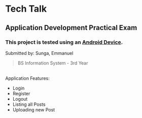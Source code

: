 # Tech Talk
## Application Development Practical Exam
### This project is tested using an <u>Android Device</u>.

Submitted by: Sunga, Emmanuel
>BS Information System - 3rd Year
</br>
Application Features: </br>
<ul>
  <li>Login</li>
  <li>Register</li> 
  <li>Logout</li> 
  <li>Listing all Posts</li> 
  <li>Uploading new Post</li> 
</ul>

